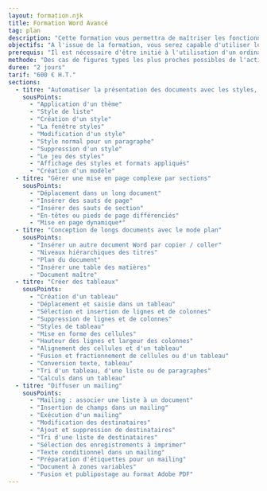 ```yaml
---
layout: formation.njk
title: Formation Word Avancé
tag: plan
description: "Cette formation vous permettra de maîtriser les fonctionnalités avancées de Microsoft Word pour une utilisation professionnelle efficace."
objectifs: "A l'issue de la formation, vous serez capable d'utiliser les fonctionnalités de bases de Word."
prerequis: "Il est nécessaire d'être initié à l'utilisation d'un ordinateur et de pratiquer régulièrement l'environnement Windows."
methode: "Des cas de figures types les plus proches possibles de l'activité des stagiaires."
duree: "2 jours"
tarif: "600 € H.T."
sections:
  - titre: "Automatiser la présentation des documents avec les styles, thèmes et modèles"
    sousPoints:
      - "Application d'un thème"
      - "Style de liste"
      - "Création d'un style"
      - "La fenêtre styles"
      - "Modification d'un style"
      - "Style normal pour un paragraphe"
      - "Suppression d'un style"
      - "Le jeu des styles"
      - "Affichage des styles et formats appliqués"
      - "Création d'un modèle"
  - titre: "Gérer une mise en page complexe par sections"
    sousPoints:
      - "Déplacement dans un long document"
      - "Insérer des sauts de page"
      - "Insérer des sauts de section"
      - "En-têtes ou pieds de page différenciés"
      - "Mise en page dynamique*"
  - titre: "Conception de longs documents avec le mode plan"
    sousPoints:
      - "Insérer un autre document Word par copier / coller"
      - "Niveaux hiérarchiques des titres"
      - "Plan du document"
      - "Insérer une table des matières"
      - "Document maître"
  - titre: "Créer des tableaux"
    sousPoints:
      - "Création d'un tableau"
      - "Déplacement et saisie dans un tableau"
      - "Sélection et insertion de lignes et de colonnes"
      - "Suppression de lignes et de colonnes"
      - "Styles de tableau"
      - "Mise en forme des cellules"
      - "Hauteur des lignes et largeur des colonnes"
      - "Alignement des cellules et d'un tableau"
      - "Fusion et fractionnement de cellules ou d'un tableau"
      - "Conversion texte, tableau"
      - "Tri d'un tableau, d'une liste ou de paragraphes"
      - "Calculs dans un tableau"
  - titre: "Diffuser un mailing"
    sousPoints:
      - "Mailing : associer une liste à un document"
      - "Insertion de champs dans un mailing"
      - "Exécution d'un mailing"
      - "Modification des destinataires"
      - "Ajout et suppression de destinataires"
      - "Tri d'une liste de destinataires"
      - "Sélection des enregistrements à imprimer"
      - "Texte conditionnel dans un mailing"
      - "Préparation d'étiquettes pour un mailing"
      - "Document à zones variables"
      - "Fusion et publipostage au format Adobe PDF"
---
```


